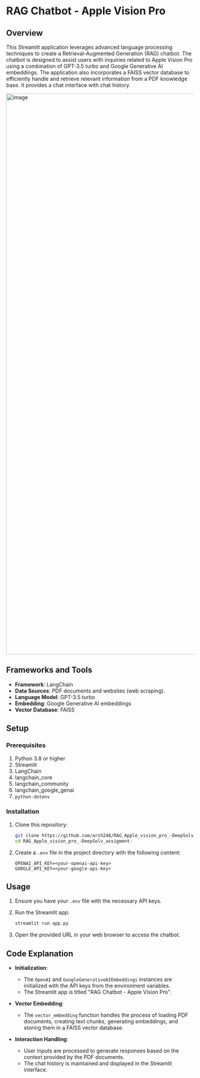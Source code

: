 # RAG Chatbot - Apple Vision Pro

## Overview

This Streamlit application leverages advanced language processing techniques to create a Retrieval-Augmented Generation (RAG) chatbot. The chatbot is designed to assist users with inquiries related to Apple Vision Pro using a combination of GPT-3.5 turbo and Google Generative AI embeddings. The application also incorporates a FAISS vector database to efficiently handle and retrieve relevant information from a PDF knowledge base. It provides a chat interface with chat history.

<img width="1509" alt="image" src="https://github.com/user-attachments/assets/0cf0e96e-d5cd-44e8-b926-79d833c41268">


## Frameworks and Tools

- **Framework**: LangChain
- **Data Sources**: PDF documents and websites (web scraping).
- **Language Model**: GPT-3.5 turbo
- **Embedding**: Google Generative AI embeddings
- **Vector Database**: FAISS

## Setup

### Prerequisites

1. Python 3.8 or higher
2. Streamlit
3. LangChain
4. langchain_core
5. langchain_community
6. langchain_google_genai
7. `python-dotenv`

### Installation

1. Clone this repository:

    ```bash
    git clone https://github.com/arsh248/RAG_Apple_vision_pro_-DeepSolv_assigment-
    cd RAG_Apple_vision_pro_-DeepSolv_assigment-
    ```

2. Create a `.env` file in the project directory with the following content:

    ```dotenv
    OPENAI_API_KEY=<your-openai-api-key>
    GOOGLE_API_KEY=<your-google-api-key>
    ```

## Usage

1. Ensure you have your `.env` file with the necessary API keys.
2. Run the Streamlit app:

    ```bash
    streamlit run app.py
    ```

3. Open the provided URL in your web browser to access the chatbot.

## Code Explanation

- **Initialization**:
  - The `OpenAI` and `GoogleGenerativeAIEmbeddings` instances are initialized with the API keys from the environment variables.
  - The Streamlit app is titled "RAG Chatbot - Apple Vision Pro".

- **Vector Embedding**:
  - The `vector_embedding` function handles the process of loading PDF documents, creating text chunks, generating embeddings, and storing them in a FAISS vector database.

- **Interaction Handling**:
  - User inputs are processed to generate responses based on the context provided by the PDF documents.
  - The chat history is maintained and displayed in the Streamlit interface.

